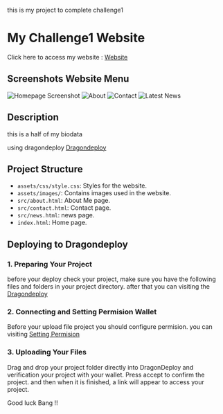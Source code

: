 this is my project to complete challenge1

# My Challenge1 Website

Click here to access my website : [Website](https://hoi34gda42tmu6ijbtjbd4dkwx3ske44w2zzy3glfo52xpzetdva.arweave.net/O5G-GGDmpsp5CQzSEfBqtfclE5y2s5xsyyu7q78kmOo/index.html)

## Screenshots Website Menu

![Homepage Screenshot](assets/ss/home.jpg)
![About](assets/ss/about.jpg)
![Contact](assets/ss/contact.jpg)
![Latest News](assets/ss/news.jpg)

## Description

this is a half of my biodata

using dragondeploy [Dragondeploy](https://dragondeploy.xyz/)

## Project Structure

- `assets/css/style.css`: Styles for the website.
- `assets/images/`: Contains images used in the website.
- `src/about.html`: About Me page.
- `src/contact.html`: Contact page.
- `src/news.html`: news page.
- `index.html`: Home page.

## Deploying to Dragondeploy

### 1. Preparing Your Project

before your deploy check your project, make sure you have the following files and folders in your project directory. after that
you can visiting the [Dragondeploy](https://dragondeploy.xyz/)

### 2. Connecting and Setting Permision Wallet

Before your upload file project you should configure permision.
you can visiting [Setting Permision](https://dragondeploy.xyz/pro-tips)

### 3. Uploading Your Files

Drag and drop your project folder directly into DragonDeploy and verification your project with your wallet. Press accept to confirm the project. and then when it is finished, a link will appear to access your project.

Good luck Bang !!